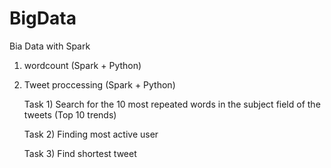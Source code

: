 # BigData
Bia Data with Spark
1) wordcount (Spark + Python)
2) Tweet proccessing  (Spark + Python)

    Task 1) Search for the 10 most repeated words in the subject field of the tweets (Top 10 trends)
    
    Task 2) Finding most active user
    
    Task 3) Find shortest tweet 

